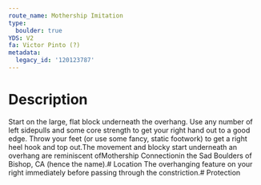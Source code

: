 ```yaml
---
route_name: Mothership Imitation
type:
  boulder: true
YDS: V2
fa: Victor Pinto (?)
metadata:
  legacy_id: '120123787'
---
```

# Description
Start on the large, flat block underneath the overhang. Use any number of left sidepulls and some core strength to get your right hand out to a good edge. Throw your feet (or use some fancy, static footwork) to get a right heel hook and top out.The movement and blocky start underneath an overhang are reminiscent ofMothership Connectionin the Sad Boulders of Bishop, CA (hence the name).# Location
The overhanging feature on your right immediately before passing through the constriction.# Protection

